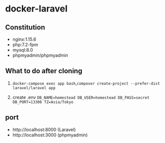 # docker-laravel

## Constitution
* nginx:1.15.6
* php:7.2-fpm
* mysql:8.0
* phpmyadmin/phpmyadmin

## What to do after cloning
1. `docker-compose exec app bash`,`composer create-project --prefer-dist laravel/laravel app`

2. create .env
`DB_NAME=homestead
DB_USER=homestead
DB_PASS=secret
DB_PORT=13306
TZ=Asia/Tokyo`

## port
* http://localhost:8000 (Laravel) 
* http://localhost:3000 (phpmyadmin)
